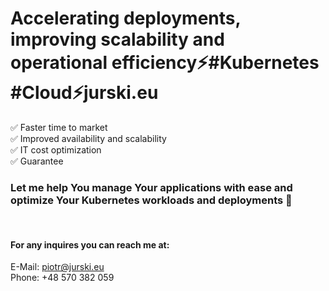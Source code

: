# Accelerating deployments, improving scalability and operational efficiency⚡️#Kubernetes #Cloud⚡️jurski.eu

✅ Faster time to market  
✅ Improved availability and scalability  
✅ IT cost optimization  
✅ Guarantee  

### Let me help You manage Your applications with ease and optimize Your Kubernetes workloads and deployments 🎯
<br/>

#### For any inquires you can reach me at:
E-Mail: piotr@jurski.eu<br/>
Phone: +48 570 382 059
